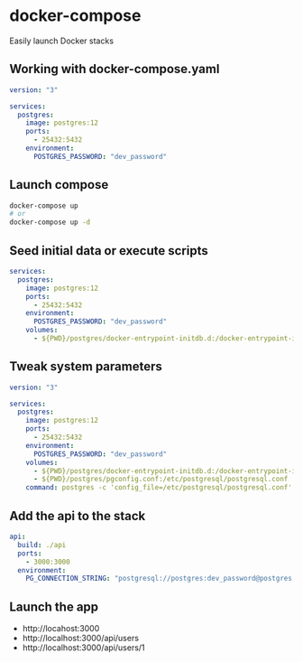 # docker-compose

Easily launch Docker stacks

## Working with docker-compose.yaml

```yaml
version: "3"

services:
  postgres:
    image: postgres:12
    ports:
      - 25432:5432
    environment:
      POSTGRES_PASSWORD: "dev_password"
```

## Launch compose

```sh
docker-compose up
# or
docker-compose up -d
```

## Seed initial data or execute scripts

```yaml
services:
  postgres:
    image: postgres:12
    ports:
      - 25432:5432
    environment:
      POSTGRES_PASSWORD: "dev_password"
    volumes:
      - ${PWD}/postgres/docker-entrypoint-initdb.d:/docker-entrypoint-initdb.d
```

## Tweak system parameters

```yaml
version: "3"

services:
  postgres:
    image: postgres:12
    ports:
      - 25432:5432
    environment:
      POSTGRES_PASSWORD: "dev_password"
    volumes:
      - ${PWD}/postgres/docker-entrypoint-initdb.d:/docker-entrypoint-initdb.d
      - ${PWD}/postgres/pgconfig.conf:/etc/postgresql/postgresql.conf
    command: postgres -c 'config_file=/etc/postgresql/postgresql.conf'
```

## Add the api to the stack

```yaml
api:
  build: ./api
  ports:
    - 3000:3000
  environment:
    PG_CONNECTION_STRING: "postgresql://postgres:dev_password@postgres:5432/postgres"
```

## Launch the app

- http://locahost:3000
- http://localhost:3000/api/users
- http://localhost:3000/api/users/1
